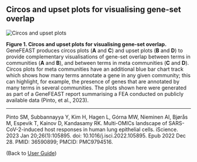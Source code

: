 ## Circos and upset plots for visualising gene-set overlap

![Circos and upset plots](https://avigailtaylor.github.io/GeneFEAST/circos_and_upset.png)

**Figure 1. Circos and upset plots for visualising gene-set overlap.** GeneFEAST produces circos plots (**A** and **C**) and upset plots (**B** and **D**) to provide complementary visualisations of gene-set overlap between terms in communities (**A** and **B**), and between terms in meta communities (**C** and **D**). Circos plots for meta communities have an additional blue bar chart track which shows how many terms annotate a gene in any given community; this can highlight, for example, the presence of genes that are annotated by many terms in several communities. The plots shown here were generated as part of a GeneFEAST report summarising a FEA conducted on publicly available data (Pinto, et al., 2023).

***

Pinto SM, Subbannayya Y, Kim H, Hagen L, Górna MW, Nieminen AI, Bjørås M, Espevik T, Kainov D, Kandasamy RK. Multi-OMICs landscape of SARS-CoV-2-induced host responses in human lung epithelial cells. iScience. 2023 Jan 20;26(1):105895. doi: 10.1016/j.isci.2022.105895. Epub 2022 Dec 28. PMID: 36590899; PMCID: PMC9794516.

(Back to [User Guide](user_guide.md))
